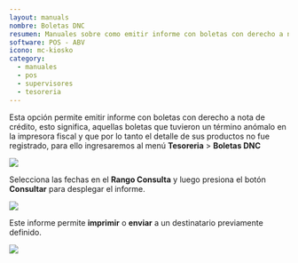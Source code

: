 ```yaml
---
layout: manuals
nombre: Boletas DNC
resumen: Manuales sobre como emitir informe con boletas con derecho a nota de crédito o boletas nulas.
software: POS - ABV
icono: mc-kiosko
category:
  - manuales
  - pos
  - supervisores
  - tesoreria
---
```

Esta opción permite emitir informe con boletas con derecho a nota de crédito, esto significa, aquellas boletas que tuvieron un término anómalo en la impresora fiscal y que por lo tanto el detalle de sus productos no fue registrado, para ello ingresaremos al menú **Tesoreria** > **Boletas DNC**

<p class="centrado"><img src="{{site.baseurl}}/docs/pos/img/bdnc/1.png"></p>

Selecciona las fechas en el **Rango Consulta** y luego presiona el botón **Consultar** para desplegar el informe.

<p class="centrado"><img src="{{site.baseurl}}/docs/pos/img/bdnc/2.png"></p>

Este informe permite **imprimir** o **enviar** a un destinatario previamente definido.

<p class="centrado"><img src="{{site.baseurl}}/docs/pos/img/bdnc/3.png"></p>